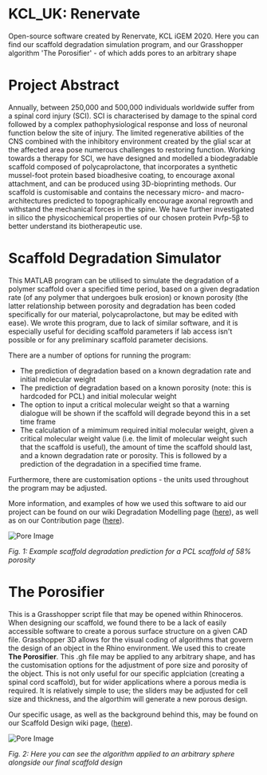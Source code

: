# KCL_UK: Renervate
Open-source software created by Renervate, KCL iGEM 2020. Here you can find our scaffold degradation simulation program, and our Grasshopper algorithm 'The Porosifier' - of which adds pores to an arbitrary shape


# Project Abstract
Annually, between 250,000 and 500,000 individuals worldwide suffer from a spinal cord injury (SCI). SCI is characterised by damage to the spinal cord followed by a complex pathophysiological response and loss of neuronal function below the site of injury. The limited regenerative abilities of the CNS combined with the inhibitory environment created by the glial scar at the affected area pose numerous challenges to restoring function. Working towards a therapy for SCI, we have designed and modelled a biodegradable scaffold composed of polycaprolactone, that incorporates a synthetic mussel-foot protein based bioadhesive coating, to encourage axonal attachment, and can be produced using 3D-bioprinting methods. Our scaffold is customisable and contains the necessary micro- and macro-architectures predicted to topographically encourage axonal regrowth and withstand the mechanical forces in the spine. We have further investigated in silico the physicochemical properties of our chosen protein Pvfp-5β to better understand its biotherapeutic use.

# Scaffold Degradation Simulator
This MATLAB program can be utilised to simulate the degradation of a polymer scaffold over a specified time period, based on a given degradation rate (of any polymer that undergoes bulk erosion) or known porosity (the latter relationship between porosity and degradation has been coded specifically for our material, polycaprolactone, but may be edited with ease). We wrote this program, due to lack of similar software, and it is especially useful for deciding scaffold parameters if lab access isn't possible or for any preliminary scaffold parameter decisions.

There are a number of options for running the program:
* The prediction of degradation based on a known degradation rate and initial molecular weight
* The prediction of degradation based on a known porosity (note: this is hardcoded for PCL) and initial molecular weight
* The option to input a critical molecular weight so that a warning dialogue will be shown if the scaffold will degrade beyond this in a set time frame
* The calculation of a mimimum required initial molecular weight, given a critical molecular weight value (i.e. the limit of molecular weight such that the scaffold is useful), the amount of time the scaffold should last, and a known degradation rate or porosity. This is followed by a prediction of the degradation in a specified time frame.

Furthermore, there are customisation options - the units used throughout the program may be adjusted.

More information, and examples of how we used this software to aid our project can be found on our wiki Degradation Modelling page ([here](https://2020.igem.org/Team:KCL_UK/Degradation_Model)), as well as on our Contribution page ([here](https://2020.igem.org/Team:KCL_UK/Contribution)).

![Pore Image](https://2020.igem.org/wiki/images/4/4e/T--KCL_UK--DegradationRateGraph.png)

<i>Fig. 1: Example scaffold degradation prediction for a PCL scaffold of 58% porosity</i>

# The Porosifier
This is a Grasshopper script file that may be opened within Rhinoceros. When designing our scaffold, we found there to be a lack of easily accessible software to create a porous surface structure on a given CAD file. Grasshopper 3D allows for the visual coding of algorithms that govern the design of an object in the Rhino environment. We used this to create <b>The Porosifier</b>. This .gh file may be applied to any arbitrary shape, and has the customisation options for the adjustment of pore size and porosity of the object. This is not only useful for our specific applciation (creating a spinal cord scaffold), but for wider applications where a porous media is required. It is relatively simple to use; the sliders may be adjusted for cell size and thickness, and the algorthim will generate a new porous design. 

Our specific usage, as well as the background behind this, may be found on our Scaffold Design wiki page, ([here](https://2020.igem.org/Team:KCL_UK/Scaffold_Design)).

![Pore Image](https://2020.igem.org/wiki/images/1/13/T--KCL_UK--porething.png)

<i>Fig. 2: Here you can see the algorithm applied to an arbitrary sphere alongside our final scaffold design</i>
